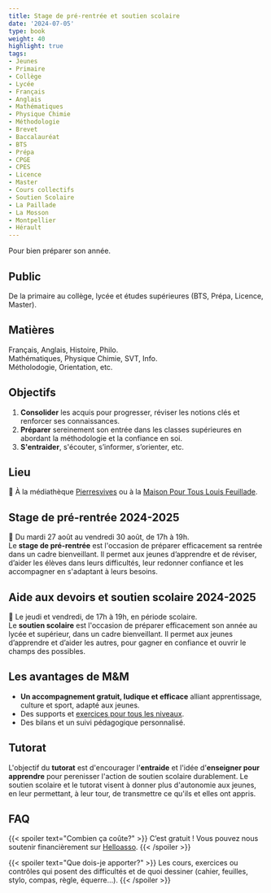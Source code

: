 ```yaml
---
title: Stage de pré-rentrée et soutien scolaire
date: '2024-07-05'
type: book
weight: 40
highlight: true
tags:
- Jeunes
- Primaire
- Collège
- Lycée
- Français
- Anglais
- Mathématiques
- Physique Chimie
- Méthodologie
- Brevet
- Baccalauréat
- BTS
- Prépa
- CPGE
- CPES
- Licence
- Master
- Cours collectifs
- Soutien Scolaire
- La Paillade
- La Mosson
- Montpellier
- Hérault
---
```


Pour bien préparer son année.

<!--more-->

<!-- {{< figure src="assos/lutte-exclusions.png" caption="Partenaires associatifs et institutionnels.">}} -->

## Public

De la primaire au collège, lycée et études supérieures (BTS, Prépa, Licence, Master).

## Matières

Français, Anglais, Histoire, Philo. <br>
Mathématiques, Physique Chimie, SVT, Info. <br>
Métholodogie, Orientation, etc.

## Objectifs

1. <b>Consolider</b> les acquis pour progresser, réviser les notions clés et renforcer ses connaissances.
2. <b>Préparer</b> sereinement son entrée dans les classes supérieures en abordant la méthodologie et la confiance en soi.
3. <b>S'entraider</b>, s'écouter, s’informer, s’orienter, etc.

## Lieu

📍 À la médiathèque [Pierresvives](https://pierresvives.herault.fr/663-horaires-d-ouverture.htm) ou à la [Maison Pour Tous Louis Feuillade](https://www.montpellier.fr/structure/1788/240-maison-pour-tous-louis-feuillade-structure.htm). <br>

## Stage de pré-rentrée 2024-2025

📅 Du mardi 27 août au vendredi 30 août, de 17h à 19h. <br>
Le <b>stage de pré-rentrée</b> est l'occasion de préparer efficacement sa rentrée dans un cadre bienveillant. Il permet aux jeunes d’apprendre et de réviser, d’aider les élèves dans leurs difficultés, leur redonner confiance et les accompagner en s'adaptant à leurs besoins.

## Aide aux devoirs et soutien scolaire 2024-2025

📅 Le jeudi et vendredi, de 17h à 19h, en période scolaire. <br>
Le <b>soutien scolaire</b> est l'occasion de préparer efficacement son année au lycée et supérieur, dans un cadre bienveillant. Il permet aux jeunes d’apprendre et d’aider les autres, pour gagner en confiance et ouvrir le champs des possibles.

## Les avantages de M&M

- <b>Un accompagnement gratuit, ludique et efficace</b> alliant apprentissage, culture et sport, adapté aux jeunes.
- Des supports et [exercices pour tous les niveaux](https://www.mathsetmaryam.fr/c/maths/).
- Des bilans et un suivi pédagogique personnalisé.

## Tutorat

L'objectif du <b>tutorat</b> est d'encourager l'<b>entraide</b> et l'idée d'<b>enseigner pour apprendre</b> pour perenisser l'action de soutien scolaire durablement. Le soutien scolaire et le tutorat visent à donner plus d'autonomie aux jeunes, en leur permettant, à leur tour, de transmettre ce qu'ils et elles ont appris.

## FAQ

{{< spoiler text="Combien ça coûte?" >}}
C’est gratuit ! Vous pouvez nous soutenir financièrement sur [Helloasso](https://www.helloasso.com/associations/maths-et-maryam/formulaires/2).
{{< /spoiler >}}

{{< spoiler text="Que dois-je apporter?" >}}
Les cours, exercices ou contrôles qui posent des difficultés et de quoi dessiner (cahier, feuilles, stylo, compas, règle, équerre...).
{{< /spoiler >}}